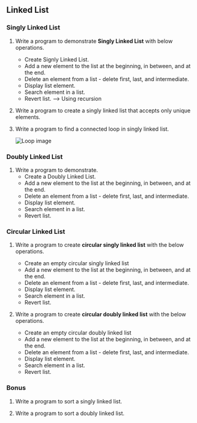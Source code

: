## Linked List

### Singly Linked List

1. Write a program to demonstrate **Singly Linked List** with below operations.
   - Create Signly Linked List.
   - Add a new element to the list at the beginning, in between, and at the end.
   - Delete an element from a list - delete first, last, and intermediate.
   - Display list element.
   - Search element in a list.
   - Revert list. --> Using recursion

2. Write a program to create a singly linked list that accepts only unique elements.
   
3. Write a program to find a connected loop in singly linked list.

   ![Loop image](https://media.geeksforgeeks.org/wp-content/uploads/20221020134638/UntitledDiagramdrawio-300x186.png)


### Doubly Linked List

1. Write a program to demonstrate.
   - Create a Doubly Linked List.
   - Add a new element to the list at the beginning, in between, and at the end.
   - Delete an element from a list - delete first, last, and intermediate.
   - Display list element.
   - Search element in a list.
   - Revert list.
  
### Circular Linked List
1. Write a program to create **circular singly linked list** with the below operations.
   - Create an empty circular singly linked list
   - Add a new element to the list at the beginning, in between, and at the end.
   - Delete an element from a list - delete first, last, and intermediate.
   - Display list element.
   - Search element in a list.
   - Revert list.
  
2. Write a program to create **circular doubly linked list** with the below operations.
   - Create an empty circular doubly linked list
   - Add a new element to the list at the beginning, in between, and at the end.
   - Delete an element from a list - delete first, last, and intermediate.
   - Display list element.
   - Search element in a list.
   - Revert list.


### Bonus
1. Write a program to sort a singly linked list.

2. Write a program to sort a doubly linked list.
